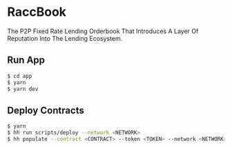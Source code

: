 # RaccBook

The P2P Fixed Rate Lending Orderbook That Introduces A Layer Of Reputation Into The Lending Ecosystem.

## Run App

```sh
$ cd app
$ yarn
$ yarn dev
```

## Deploy Contracts

```sh
$ yarn
$ hh run scripts/deploy --network <NETWORK>
$ hh populate --contract <CONTRACT> --token <TOKEN> --network <NETWORK>
```
